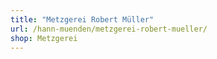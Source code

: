 ```yaml
---
title: "Metzgerei Robert Müller"
url: /hann-muenden/metzgerei-robert-mueller/
shop: Metzgerei
---
```

